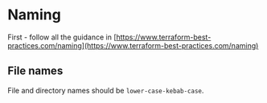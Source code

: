 # Naming

First - follow all the guidance in [https://www.terraform-best-practices.com/naming](https://www.terraform-best-practices.com/naming)

## File names

File and directory names should be `lower-case-kebab-case`.
